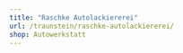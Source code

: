 ```yaml
---
title: "Raschke Autolackiererei"
url: /traunstein/raschke-autolackiererei/
shop: Autowerkstatt
---
```

